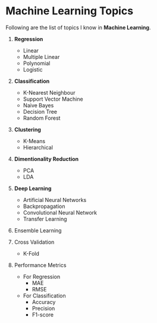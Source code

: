 # Machine Learning Topics

Following are the list of topics I know in **Machine Learning**.

1. **Regression**
    * Linear
    * Multiple Linear
    * Polynomial
    * Logistic
    
2. **Classification**
    * K-Nearest Neighbour
    * Support Vector Machine
    * Naive Bayes
    * Decision Tree
    * Random Forest
    
3. **Clustering**
    * K-Means
    * Hierarchical
    
4. **Dimentionality Reduction**
    * PCA 
    * LDA
    
5. **Deep Learning**
    * Artificial Neural Networks
    * Backpropagation
    * Convolutional Neural Network
    * Transfer Learning
    
6. Ensemble Learning

7. Cross Validation
    * K-Fold
    
8. Performance Metrics
    * For Regression
      * MAE
      * RMSE
    * For Classification
      * Accuracy
      * Precision
      * F1-score
